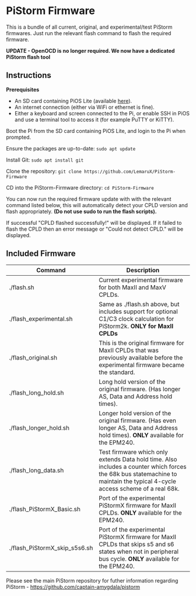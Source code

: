 # PiStorm Firmware

This is a bundle of all current, original, and experimental/test PiStorm firmwares. Just run the relevant flash command to flash the required firmware.

**UPDATE - OpenOCD is no longer required. We now have a dedicated PiStorm flash tool**

## Instructions

**Prerequisites**
- An SD card containing PiOS Lite (available [here](https://www.raspberrypi.com/software/)).
- An internet connection (either via WiFi or ethernet is fine).
- Either a keyboard and screen connected to the Pi, or enable SSH in PiOS and use a terminal tool to access it (for example PuTTY or KiTTY).

Boot the Pi from the SD card containing PiOS Lite, and login to the Pi when prompted.

Ensure the packages are up-to-date:
`sudo apt update`

Install Git:
`sudo apt install git`

Clone the repository:
`git clone https://github.com/LemaruX/PiStorm-Firmware`

CD into the PiStorm-Firmware directory:
`cd PiStorm-Firmware`

You can now run the required firmware update with with the relevant command listed below, this will automatically detect your CPLD version and flash appropriately. **(Do not use sudo to run the flash scripts).**

If successful "CPLD flashed successfully!" will be displayed. If it failed to flash the CPLD then an error message or "Could not detect CPLD." will be displayed. 

## Included Firmware


| Command | Description |
| ----------- | ----------- |
| ./flash.sh | Current experimental firmware for both MaxII and MaxV CPLDs. |
| ./flash_experimental.sh | Same as ./flash.sh above, but includes support for optional C1/C3 clock calculation for PiStorm2k. **ONLY for MaxII CPLDs** |
| ./flash_original.sh | This is the original firmware for MaxII CPLDs that was previously available before the experimental firmware became the standard. |
| ./flash_long_hold.sh | Long hold version of the original firmware. (Has longer AS, Data and Address hold times).|
| ./flash_longer_hold.sh | Longer hold version of the original firmware. (Has even longer AS, Data and Address hold times). **ONLY** available for the EPM240. |
| ./flash_long_data.sh | Test firmware which only extends Data hold time. Also includes a counter which forces the 68k bus statemachine to maintain the typical 4-cycle access scheme of a real 68k. |
| ./flash_PiStormX_Basic.sh | Port of the experimental PiStormX firmware for MaxII CPLDs. **ONLY** available for the EPM240. |
| ./flash_PiStormX_skip_s5s6.sh | Port of the experimental PiStormX firmware for MaxII CPLDs that skips s5 and s6 states when not in peripheral bus cycle. **ONLY** available for the EPM240. |


Please see the main PiStorm repository for futher information regarding PiStorm - https://github.com/captain-amygdala/pistorm
